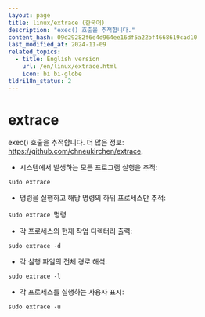 ```yaml
---
layout: page
title: linux/extrace (한국어)
description: "exec() 호출을 추적합니다."
content_hash: 09d29282f6e4d964ee16df5a22bf4668619cad10
last_modified_at: 2024-11-09
related_topics:
  - title: English version
    url: /en/linux/extrace.html
    icon: bi bi-globe
tldri18n_status: 2
---
```

# extrace

exec() 호출을 추적합니다.
더 많은 정보: <https://github.com/chneukirchen/extrace>.

- 시스템에서 발생하는 모든 프로그램 실행을 추적:

`sudo extrace`

- 명령을 실행하고 해당 명령의 하위 프로세스만 추적:

`sudo extrace `<span class="tldr-var badge badge-pill bg-dark-lm bg-white-dm text-white-lm text-dark-dm font-weight-bold">명령</span>

- 각 프로세스의 현재 작업 디렉터리 출력:

`sudo extrace -d`

- 각 실행 파일의 전체 경로 해석:

`sudo extrace -l`

- 각 프로세스를 실행하는 사용자 표시:

`sudo extrace -u`
